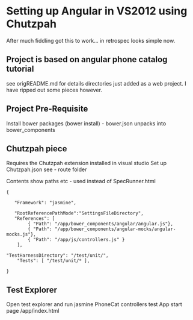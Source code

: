 ﻿# Setting up Angular in VS2012 using Chutzpah

After much fiddling got this to work... in retrospec looks simple now.


## Project is based on angular phone catalog tutorial

see origREADME.md for details directories just added as a web project. I have ripped out some pieces however.

## Project Pre-Requisite

Install bower packages (bower install) - bower.json unpacks into bower_components

## Chutzpah piece

Requires the Chutzpah extension installed in visual studio
Set up Chutzpah.json see - route folder

Contents show paths etc - used instead of SpecRunner.html

    
    {  

       "Framework": "jasmine",

       "RootReferencePathMode":"SettingsFileDirectory",
       "References": [
		    { "Path": "/app/bower_components/angular/angular.js"},
		    { "Path": "/app/bower_components/angular-mocks/angular-mocks.js"},
		    { "Path": "/app/js/controllers.js" }
	    ],

	"TestHarnessDirectory": "/test/unit/",
    	"Tests": [ "/test/unit/* ], 

    }

## Test Explorer

Open test explorer and run jasmine PhoneCat controllers test
App start page /app/index.html


